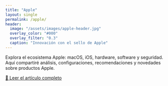 ```yaml
---
title: "Apple"
layout: single
permalink: /apple/
header:
  image: "/assets/images/apple-header.jpg"
  overlay_color: "#000"
  overlay_filter: "0.3"
  caption: "Innovación con el sello de Apple"
---
```


Explora el ecosistema Apple: macOS, iOS, hardware, software y seguridad.  
Aquí compartiré análisis, configuraciones, recomendaciones y novedades sobre productos Apple.

<a href="https://miblog.pcsupportslp.com/2025/08/14/apple-vision-pro-review/" class="btn btn--primary">📝 Leer el artículo completo</a>
